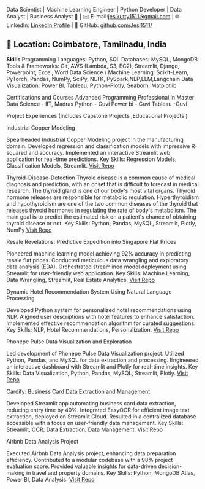 Data Scientist | Machine Learning Engineer | Python Developer | Data Analyst | Business Analyst 
📱 | ✉️ E-mail:jesikutty1511@gmail.com  | 🌐 LinkedIn: [LinkedIn Profile](https://www.linkedin.com/in/jesima-parvin/) | 🐙 GitHub: [github.com/Jesi1511/](https://github.com/Jesi1511)

📍 Location: Coimbatore, Tamilnadu, India
----------------------------------------------------------------------------------
**Skills**
Programming Languages: Python, SQL
Databases: MySQL, MongoDB
Tools & Frameworks: Git, AWS (Lambda, S3, EC2), Streamlit, Django, Powerpoint, Excel, Word
Data Science / Machine Learning: Scikit-Learn, PyTorch, Pandas, NumPy, SciPy, NLTK, PySpark,NLP,LLM,Langchain
Data Visualization: Power BI, Tableau, Python-Plotly, Seaborn, Matplotlib

Certifications and Courses
Advanced Programming Professional in Master Data Science - IIT, Madras 
Python - Guvi
Power bi - Guvi
Tableau -Guvi


Project Experiences
(Includes Capstone Projects ,Educational Projects )

Industrial Copper Modeling

Spearheaded Industrial Copper Modeling project in the manufacturing domain.
Developed regression and classification models with impressive R-squared and accuracy.
Implemented an interactive Streamlit web application for real-time predictions.
Key Skills: Regression Models, Classification Models, Streamlit.
[Visit Repo](https://github.com/Jesi1511/Industrial-Copper-Modeling-Project)

Thyroid-Disease-Detection
Thyroid disease is a common cause of medical diagnosis and prediction, with an onset that is difficult to forecast in medical research. The thyroid gland is one of our body's most vital organs. Thyroid hormone releases are responsible for metabolic regulation. Hyperthyroidism and hypothyroidism are one of the two common diseases of the thyroid that releases thyroid hormones in regulating the rate of body's metabolism.
The main goal is to predict the estimated risk on a patient's chance of obtaining thyroid disease or not.
Key Skills: Python, Pandas, MySQL, Streamlit, Plotly, NumPy
[Visit Repo](https://github.com/Jesi1511/Thyroid-Disease-Detection)

Resale Revelations: Predictive Expedition into Singapore Flat Prices

Pioneered machine learning model achieving 92% accuracy in predicting resale flat prices.
Conducted meticulous data wrangling and exploratory data analysis (EDA).
Orchestrated streamlined model deployment using Streamlit for user-friendly web application.
Key Skills: Machine Learning, Data Wrangling, Streamlit, Real Estate Analytics.
[Visit Repo](https://github.com/Jesi1511/Singapore-Resale-Flat-Prices-Predicting)

Dynamic Hotel Recommendation System Using Natural Language Processing

Developed Python system for personalized hotel recommendations using NLP.
Aligned user descriptions with hotel features to enhance satisfaction.
Implemented effective recommendation algorithm for curated suggestions.
Key Skills: NLP, Hotel Recommendations, Personalization.
[Visit Repo](https://github.com/Jesi1511/Ecommerce-Customer-Behavior-Final-Project-)

Phonepe Pulse Data Visualization and Exploration

Led development of Phonepe Pulse Data Visualization project.
Utilized Python, Pandas, and MySQL for data extraction and processing.
Engineered an interactive dashboard with Streamlit and Plotly for real-time insights.
Key Skills: Data Visualization, Python, Pandas, MySQL, Streamlit, Plotly.
[Visit Repo](https://github.com/Jesi1511/-Phonepe-Pulse)

Cardify: Business Card Data Extraction and Management

Developed Streamlit app automating business card data extraction, reducing entry time by 40%.
Integrated EasyOCR for efficient image text extraction, deployed on Streamlit Cloud.
Resulted in a centralized database accessible with a focus on user-friendly data management.
Key Skills: Streamlit, OCR, Data Extraction, Data Management.
[Visit Repo](https://github.com/Jesi1511/BizCardX---Extracting-)

Airbnb Data Analysis Project

Executed Airbnb Data Analysis project, enhancing data preparation efficiency.
Contributed to a modular codebase with a 98% project evaluation score.
Provided valuable insights for data-driven decision-making in travel and property domains.
Key Skills: Python, MongoDB Atlas, Power BI, Data Analysis.
[Visit Repo](https://github.com/Jesi1511/AirBNB-Analysis)
